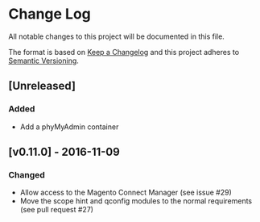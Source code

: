 # Change Log
All notable changes to this project will be documented in this file.

The format is based on [Keep a Changelog](http://keepachangelog.com/)
and this project adheres to [Semantic Versioning](http://semver.org/).


## [Unreleased]

### Added
- Add a phyMyAdmin container

## [v0.11.0] - 2016-11-09

### Changed
- Allow access to the Magento Connect Manager (see issue #29)
- Move the scope hint and qconfig modules to the normal requirements (see pull request #27)
